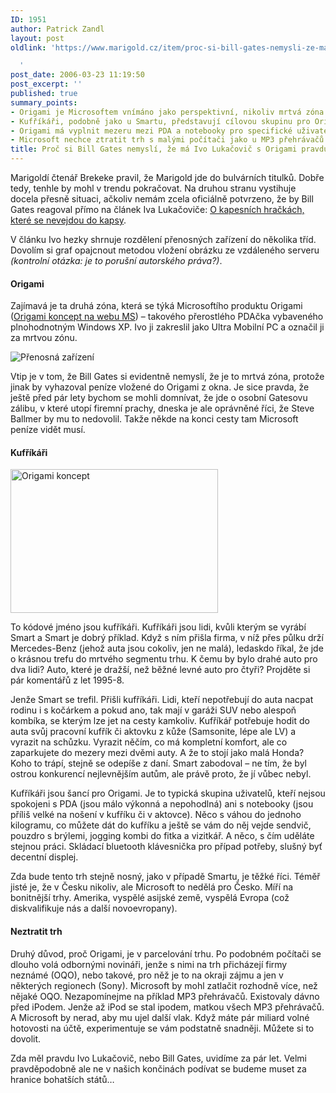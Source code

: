 ```yaml
---
ID: 1951
author: Patrick Zandl
layout: post
oldlink: 'https://www.marigold.cz/item/proc-si-bill-gates-nemysli-ze-ma-ivo-lukacovic-s-origami-pravdu

  '
post_date: 2006-03-23 11:19:50
post_excerpt: ''
published: true
summary_points:
- Origami je Microsoftem vnímáno jako perspektivní, nikoliv mrtvá zóna trhu.
- Kufříkáři, podobně jako u Smartu, představují cílovou skupinu pro Origami.
- Origami má vyplnit mezeru mezi PDA a notebooky pro specifické uživatele.
- Microsoft nechce ztratit trh s malými počítači jako u MP3 přehrávačů.
title: Proč si Bill Gates nemyslí, že má Ivo Lukačovič s Origami pravdu
---
```


<p>Marigoldí čtenář Brekeke pravil, že Marigold jde do bulvárních titulků. Dobře tedy, tenhle by mohl v trendu pokračovat. Na druhou stranu vystihuje docela přesně situaci, ačkoliv nemám zcela oficiálně potvrzeno, že by Bill Gates reagoval přímo na článek Iva Lukačoviče: <a href="http://blog.lide.cz/ilblog/2006/03/10/254">O kapesních hračkách, které se nevejdou do kapsy</a>.</p>

<p>V článku Ivo hezky shrnuje rozdělení přenosných zařízení do několika tříd. Dovolím si graf opajcnout metodou vložení obrázku ze vzdáleného serveru <em>(kontrolní otázka: je to porušní autorského práva?)</em>. </p>

<h4>Origami</h4>
<p>Zajímavá je ta druhá zóna, která se týká Microsoftího produktu Origami (<a href="http://www.microsoft.com/windowsxp/umpc/default.mspx">Origami koncept na webu MS</a>) – takového přerostlého PDAčka vybaveného plnohodnotným Windows XP. Ivo ji zakreslil jako Ultra Mobilní PC a označil ji za mrtvou zónu.</p>

<p><img src="http://sweb.cz/ILblog/200603/origami.png" alt="Přenosná zařízení"/></p>

<p>Vtip je v tom, že Bill Gates si evidentně nemyslí, že je to mrtvá zóna, protože jinak by vyhazoval peníze vložené do Origami z okna. Je sice pravda, že ještě před pár lety bychom se mohli domnívat, že jde o osobní Gatesovu zálibu, v které utopí firemní prachy, dneska je ale oprávněné říci, že Steve Ballmer by mu to nedovolil. Takže někde na konci cesty tam Microsoft peníze vidět musí. </p>

<h4>Kufříkáři</h4>
<div class="rightbox"><img src="/wp-content/uploads/20060323-origami.png" alt="Origami koncept " width="332" height="230" /></div>
<p>To kódové jméno jsou kufříkáři. Kufříkáři jsou lidi, kvůli kterým se vyrábí Smart a Smart je dobrý příklad. Když s ním přišla firma, v níž přes půlku drží Mercedes-Benz (jehož auta jsou cokoliv, jen ne malá), ledaskdo říkal, že jde o krásnou trefu do mrtvého segmentu trhu. K čemu by bylo drahé auto pro dva lidi? Auto, které je dražší, než běžné levné auto pro čtyři? Projděte si pár komentářů z let 1995-8. </p>

<p>Jenže Smart se trefil. Přišli kufříkáři. Lidi, kteří nepotřebují do auta nacpat rodinu i s kočárkem a pokud ano, tak mají v garáži SUV nebo alespoň kombíka, se kterým lze jet na cesty kamkoliv. Kufříkář potřebuje hodit do auta svůj pracovní kufřík či aktovku z kůže (Samsonite, lépe ale LV) a vyrazit na schůzku. Vyrazit něčím, co má kompletní komfort, ale co zaparkujete do mezery mezi dvěmi auty. A že to stojí jako malá Honda? Koho to trápí, stejně se odepíše z daní. Smart zabodoval – ne tím, že byl ostrou konkurencí nejlevnějším autům, ale právě proto, že jí vůbec nebyl. </p>

<p>Kufříkáři jsou šancí pro Origami. Je to typická skupina uživatelů, kteří nejsou spokojeni s PDA (jsou málo výkonná a nepohodlná) ani s notebooky (jsou příliš velké na nošení v kufříku či v aktovce). Něco s váhou do jednoho kilogramu, co můžete dát do kufříku a ještě se vám do něj vejde sendvič, pouzdro s brýlemi, jogging kombi do fitka a vizitkář. A něco, s čím uděláte stejnou práci. Skládací bluetooth klávesnička pro případ potřeby, slušný byť decentní displej. </p>

<p>Zda bude tento trh stejně nosný, jako v případě Smartu, je těžké říci. Téměř jisté je, že v Česku nikoliv, ale Microsoft to nedělá pro Česko. Míří na bonitnější trhy. Amerika, vyspělé asijské země, vyspělá Evropa (což diskvalifikuje nás a další novoevropany).</p>

<h4>Neztratit trh</h4>
<p>Druhý důvod, proč Origami, je v parcelování trhu. Po podobném počítači se dlouho volá odbornými novináři, jenže s nimi na trh přicházejí firmy neznámé (OQO), nebo takové, pro něž je to na okraji zájmu a jen v některých regionech (Sony). Microsoft by mohl zatlačit rozhodně více, než nějaké OQO. Nezapomínejme na příklad MP3 přehrávačů. Existovaly dávno před iPodem. Jenže až iPod se stal ipodem, matkou všech MP3 přehrávačů. A Microsoft by nerad, aby mu ujel další vlak. Když máte pár miliard volné hotovosti na účtě, experimentuje se vám podstatně snadněji. Můžete si to dovolit.  </p>

<p>Zda měl pravdu Ivo Lukačovič, nebo Bill Gates, uvidíme za pár let. Velmi pravděpodobně ale ne v našich končinách podívat se budeme muset za hranice bohatších států…
</p>